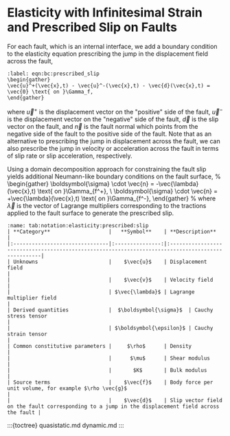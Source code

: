 # Elasticity with Infinitesimal Strain and Prescribed Slip on Faults

For each fault, which is an internal interface, we add a boundary condition to the elasticity equation prescribing the jump in the displacement field across the fault,

```{math}
:label: eqn:bc:prescribed_slip
\begin{gather}
\vec{u}^+(\vec{x},t) - \vec{u}^-(\vec{x},t) - \vec{d}(\vec{x},t) = \vec{0} \text{ on }\Gamma_f,
\end{gather}
```
where $\vec{u}^+$ is the displacement vector on the "positive" side of the fault, $\vec{u}^-$ is the displacement vector on the "negative" side of the fault, $\vec{d}$ is the slip vector on the fault, and $\vec{n}$ is the fault normal which points from the negative side of the fault to the positive side of the fault.
Note that as an alternative to prescribing the jump in displacement across the fault, we can also prescribe the jump in velocity or acceleration across the fault in terms of slip rate or slip acceleration, respectively.

Using a domain decomposition approach for constraining the fault slip yields additional Neumann-like boundary conditions on the fault surface,
%
\begin{gather}
\boldsymbol{\sigma} \cdot \vec{n} = -\vec{\lambda}(\vec{x},t) \text{ on }\Gamma_{f^+}, \\
\boldsymbol{\sigma} \cdot \vec{n} = +\vec{\lambda}(\vec{x},t) \text{ on }\Gamma_{f^-},
\end{gather}
%
where $\vec{\lambda}$ is the vector of Lagrange multipliers corresponding to the tractions applied to the fault surface to generate the prescribed slip.

```{table} Mathematical notation for elasticity equation with infinitesimal strain and prescribed slip on faults.
:name: tab:notation:elasticity:prescribed:slip
| **Category**                   |   **Symbol**    | **Description**                                                                                   |
|:-------------------------------|:---------------:|:--------------------------------------------------------------------------------------------------|
| Unknowns                       |    $\vec{u}$    | Displacement field                                                                                |
|                                |    $\vec{v}$    | Velocity field                                                                                    |
|                                | $\vec{\lambda}$ | Lagrange multiplier field                                                                         |
| Derived quantities             |  $\boldsymbol{\sigma}$  | Cauchy stress tensor                                                                              |
|                                | $\boldsymbol{\epsilon}$ | Cauchy strain tensor                                                                              |
| Common constitutive parameters |     $\rho$      | Density                                                                                           |
|                                |      $\mu$      | Shear modulus                                                                                     |
|                                |       $K$       | Bulk modulus                                                                                      |
| Source terms                   |    $\vec{f}$    | Body force per unit volume, for example $\rho \vec{g}$                                            |
|                                |    $\vec{d}$    | Slip vector field on the fault corresponding to a jump in the displacement field across the fault |
```

:::{toctree}
quasistatic.md
dynamic.md
:::
